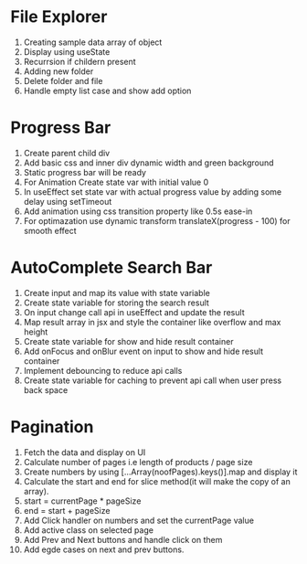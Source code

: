 # File Explorer
  1. Creating sample data array of object
  2. Display using useState
  3. Recurrsion if childern present
  4. Adding new folder
  5. Delete folder and file
  6. Handle empty list case and show add option

# Progress Bar
  1. Create parent child div
  2. Add basic css and inner div dynamic width and green background
  3. Static progress bar will be ready
  4. For Animation Create state var with initial value 0
  5. In useEffect set state var with actual progress value by adding some delay using setTimeout
  6. Add animation using css transition property like 0.5s ease-in
  7. For optimazation use dynamic transform translateX(progress - 100) for smooth effect

# AutoComplete Search Bar
  1. Create input and map its value with state variable
  2. Create state variable for storing the search result
  3. On input change call api in useEffect and update the result
  4. Map result array in jsx and style the container like overflow and max height
  5. Create state variable for show and hide result container
  6. Add onFocus and onBlur event on input to  show and hide result container
  7. Implement debouncing to reduce api calls
  8. Create state variable for caching to prevent api call when user press back space

# Pagination
  1. Fetch the data and display on UI
  2. Calculate number of pages i.e length of products / page size
  3. Create numbers by using [...Array(noofPages).keys()].map and display it
  4. Calculate the start and end for slice method(it will make the copy of an array).
  5. start = currentPage * pageSize
  6. end = start + pageSize
  7. Add Click handler on numbers and set the currentPage value
  8. Add active class on selected page
  9. Add Prev and Next buttons and handle click on them
  10. Add egde cases on next and prev buttons.

  

  
